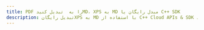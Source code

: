 ---title: PDF را به  تبدیل کنیدMD، XPS به MD مبدل رایگان یا C++ SDKdescription: تبدیل رایگانXPS به MD با استفاده از C++ Cloud APIs & SDK همچنین اسناد PDF را در Cloud ایجاد، ویرایش و رندر کنید.---